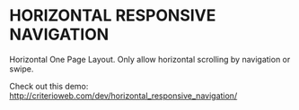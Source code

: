 HORIZONTAL RESPONSIVE NAVIGATION
================================

Horizontal One Page Layout. Only allow horizontal scrolling by navigation or swipe.

Check out this demo:
http://criterioweb.com/dev/horizontal_responsive_navigation/


